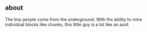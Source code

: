 ## about

The tiny people come from the underground. With the ability to mine individual blocks like chunks, this little guy is a lot like an aunt.
